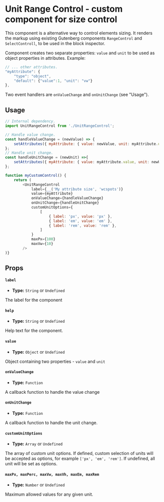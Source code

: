 # Unit Range Control - custom component for size control

This component is a alternative way to control elements sizing. It renders the markup using existing Gutenberg components `RangeControl` and `SelectControll`, to be used in the block inspector.

Component creates two separate properties: `value` and `unit` to be used as object properties in attributes. Example:

```js
// ... other attributes.
"myAttribute": {
	"type": "object",
	"default": {"value":1, "unit": "vw"}
},
```

Two event handlers are `onValueChange` and `onUnitChange` (see "Usage").

## Usage

```js
// Internal dependency.
import UnitRangeControl from './UnitRangeControl';

// Handle value change.
const handleValueChange = (newValue) => {
	setAttributes({ myAttribute: { value: newValue, unit: myAttribute.unit } });
};
// Handle unit change.
const handleUnitChange = (newUnit) =>{
	setAttributes({ myAttribute: { value: myAttribute.value, unit: newUnit } });
};

function myCustomControl() {
	return (
		<UnitRangeControl
			label={__('My attribute size', 'wcspots')}
			value={myAttribute}
			onValueChange={handleValueChange}
			onUnitChange={handleUnitChange}
			customUnitOptions={
				[
					{ label: 'px', value: 'px' },
					{ label: 'em', value: 'em' },
					{ label: 'rem', value: 'rem' },
				]
			}
			maxPx={100}
			maxVw={10}
		/>
)}
```

## Props

#### `label`

-   **Type:** `String` or `Undefined`

The label for the component

#### `help`

-   **Type:** `String` or `Undefined`

Help text for the component.

#### `value`

-   **Type:** `Object` or `Undefined`

Object containing two properties - `value` and `unit`

#### `onValueChange`

-   **Type:** `Function`

A callback function to handle the value change

#### `onUnitChange`

-   **Type:** `Function`

A callback function to handle the unit change.

#### `customUnitOptions`

-   **Type:** `Array` or `Undefined`

The array of custom unit options. If defined, custom selection of units will be accepted as options, for example `['px', 'em', 'rem']`. If undefined, all unit will be set as options.

#### `maxPx, maxPerc, maxVw, maxVh, maxEm, maxRem`

-   **Type:** `Number` or `Undefined`

Maximum allowed values for any given unit.